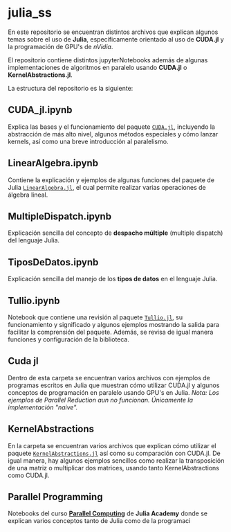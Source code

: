 # julia_ss

En este repositorio se encuentran distintos archivos que explican algunos temas sobre el uso de **Julia**, específicamente orientado al uso de **CUDA.jl** y la programación de GPU's de _nVidia_. 

El repositorio contiene distintos jupyterNotebooks además de algunas implementaciones de algoritmos en paralelo usando **CUDA.jl** o **KernelAbstractions.jl**. 

La estructura del repositorio es la siguiente:

## CUDA_jl.ipynb

Explica las bases y el funcionamiento del paquete [`CUDA.jl`](https://github.com/JuliaGPU/CUDA.jl), incluyendo la abstracción de más alto nivel, algunos métodos especiales y cómo lanzar kernels, así como una breve introducción al paralelismo.

## LinearAlgebra.ipynb

Contiene la explicación y ejemplos de algunas funciones del paquete de Julia [`LinearAlgebra.jl`](https://docs.julialang.org/en/v1/stdlib/LinearAlgebra/), el cual permite realizar varias operaciones de álgebra lineal.

## MultipleDispatch.ipynb 

Explicación sencilla del concepto de **despacho múltiple** (multiple dispatch) del lenguaje Julia.

## TiposDeDatos.ipynb

Explicación sencilla del manejo de los **tipos de datos** en el lenguaje Julia.

## Tullio.ipynb

Notebook que contiene una revisión al paquete [`Tullio.jl`](https://github.com/mcabbott/Tullio.jl), su funcionamiento y significado y algunos ejemplos mostrando la salida para facilitar la comprensión del paquete. Además, se revisa de igual manera funciones y configuración de la biblioteca.

## Cuda jl

Dentro de esta carpeta se encuentran varios archivos con ejemplos de programas escritos en Julia que muestran cómo utilizar CUDA.jl y algunos conceptos de programación en paralelo usando GPU's en Julia.
_Nota: Los ejemplos de Parallel Reduction aun no funcionan. Únicamente la implementación "naive"._

## KernelAbstractions

En la carpeta se encuentran varios archivos que explican cómo utilizar el paquete [`KernelAbstractions.jl`](https://github.com/JuliaGPU/KernelAbstractions.jl) así como su comparación con CUDA.jl. De igual manera, hay algunos ejemplos sencillos como realizar la transposición de una matriz o multiplicar dos matrices, usando tanto KernelAbstractions como CUDA.jl.

## Parallel Programming

Notebooks del curso [**Parallel Computing**](https://juliaacademy.com/p/parallel-computing) de **Julia Academy** donde se explican varios conceptos tanto de Julia como de la programaci
